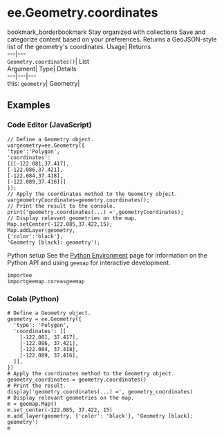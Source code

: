  
#  ee.Geometry.coordinates
bookmark_borderbookmark Stay organized with collections  Save and categorize content based on your preferences. 
Returns a GeoJSON-style list of the geometry's coordinates. Usage| Returns  
---|---  
`Geometry.coordinates()`| List  
Argument| Type| Details  
---|---|---  
this: `geometry`| Geometry|   
## Examples
### Code Editor (JavaScript)
```
// Define a Geometry object.
vargeometry=ee.Geometry({
'type':'Polygon',
'coordinates':
[[[-122.081,37.417],
[-122.086,37.421],
[-122.084,37.418],
[-122.089,37.416]]]
});
// Apply the coordinates method to the Geometry object.
vargeometryCoordinates=geometry.coordinates();
// Print the result to the console.
print('geometry.coordinates(...) =',geometryCoordinates);
// Display relevant geometries on the map.
Map.setCenter(-122.085,37.422,15);
Map.addLayer(geometry,
{'color':'black'},
'Geometry [black]: geometry');
```

Python setup
See the [ Python Environment](https://developers.google.com/earth-engine/guides/python_install) page for information on the Python API and using `geemap` for interactive development.
```
importee
importgeemap.coreasgeemap
```

### Colab (Python)
```
# Define a Geometry object.
geometry = ee.Geometry({
  'type': 'Polygon',
  'coordinates': [[
    [-122.081, 37.417],
    [-122.086, 37.421],
    [-122.084, 37.418],
    [-122.089, 37.416],
  ]],
})
# Apply the coordinates method to the Geometry object.
geometry_coordinates = geometry.coordinates()
# Print the result.
display('geometry.coordinates(...) =', geometry_coordinates)
# Display relevant geometries on the map.
m = geemap.Map()
m.set_center(-122.085, 37.422, 15)
m.add_layer(geometry, {'color': 'black'}, 'Geometry [black]: geometry')
m
```

